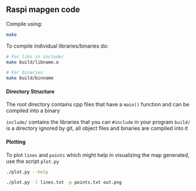 ## Raspi mapgen code

Compile using:
```bash
make
```
To compile individual libraries/binaries do:

```bash
# For libs in include/
make build/libname.o

# For binaries
make build/binname
```

#### Directory Structure
The root directory contains cpp files that have a `main()` function and can be compiled into a binary

`include/` contains the libraries that you can `#include` in your program
`build/` is a directory ignored by git, all object files and binaries are compiled into it

#### Plotting
To plot `lines` and `points` which might help in visualizing the map generated, use the script `plot.py`

```bash
./plot.py --help
```

```bash
./plot.py -l lines.txt -p points.txt out.png
```
